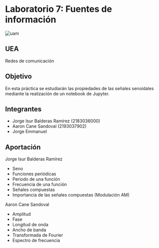 # Laboratorio 7: Fuentes de información
![uam](https://encrypted-tbn0.gstatic.com/images?q=tbn:ANd9GcQdu3jhIDl6IJyPwLw2Pmbhuo6ILxiXPN0lkw&usqp=CAU)
## UEA
Redes de comunicación

## Objetivo
En esta práctica se estudiarán las propiedades de las señales senoidales mediante la
realización de un notebook de Jupyter.

## Integrantes
- Jorge Isur Balderas Ramírez (2183036000)
- Aaron Cane Sandoval (2193037902)
- Jorge Emmanuel
## Aportación
Jorge Isur Balderas Ramírez
- Seno
- Funciones periódicas
- Periodo de una función
- Frecuencia de una función
- Señales compuestas
- Importancia de las señales compuestas (Modulación AM)

Aaron Cane Sandoval
- Amplitud
- Fase
- Longitud de onda
- Ancho de banda
- Transformada de Fourier
- Espectro de frecuencia
